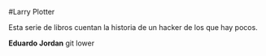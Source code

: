 #Larry Plotter

Esta serie de libros cuentan la historia de un hacker de los que hay pocos.

**Eduardo Jordan**
git lower

